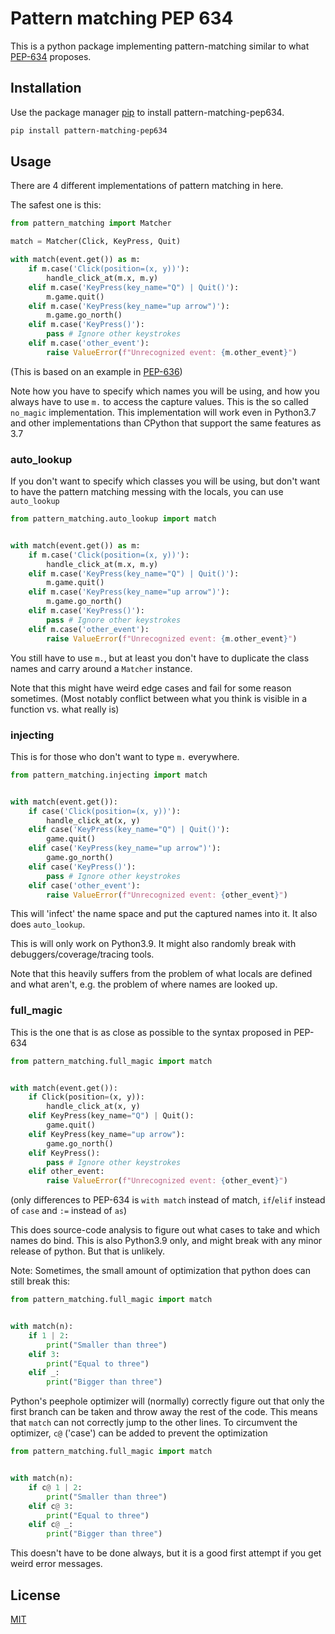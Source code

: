 # Pattern matching PEP 634

This is a python package implementing pattern-matching similar to what [PEP-634](https://www.python.org/dev/peps/pep-0634/) proposes.

## Installation

Use the package manager [pip](https://pip.pypa.io/en/stable/) to install pattern-matching-pep634.

```bash
pip install pattern-matching-pep634
```

## Usage

There are 4 different implementations of pattern matching in here.

The safest one is this:
```python
from pattern_matching import Matcher

match = Matcher(Click, KeyPress, Quit)

with match(event.get()) as m:
    if m.case('Click(position=(x, y))'):
        handle_click_at(m.x, m.y)
    elif m.case('KeyPress(key_name="Q") | Quit()'):
        m.game.quit()
    elif m.case('KeyPress(key_name="up arrow")'):
        m.game.go_north()
    elif m.case('KeyPress()'):
        pass # Ignore other keystrokes
    elif m.case('other_event'):
        raise ValueError(f"Unrecognized event: {m.other_event}")
```

(This is based on an example in [PEP-636](https://www.python.org/dev/peps/pep-0636/))

Note how you have to specify which names you will be using, and how you always have to use `m.` to access the capture values.
This is the so called `no_magic` implementation. This implementation will work even in Python3.7 and other implementations than CPython that support the same features as 3.7

### auto_lookup

If you don't want to specify which classes you will be using, but don't want to have the pattern matching messing with the locals, you can use `auto_lookup`

```python
from pattern_matching.auto_lookup import match


with match(event.get()) as m:
    if m.case('Click(position=(x, y))'):
        handle_click_at(m.x, m.y)
    elif m.case('KeyPress(key_name="Q") | Quit()'):
        m.game.quit()
    elif m.case('KeyPress(key_name="up arrow")'):
        m.game.go_north()
    elif m.case('KeyPress()'):
        pass # Ignore other keystrokes
    elif m.case('other_event'):
        raise ValueError(f"Unrecognized event: {m.other_event}")
```

You still have to use `m.`, but at least you don't have to duplicate the class names and carry around a `Matcher` instance.

Note that this might have weird edge cases and fail for some reason sometimes. (Most notably conflict between what you think is visible in a function vs. what really is)

### injecting

This is for those who don't want to type `m.` everywhere.
```python
from pattern_matching.injecting import match


with match(event.get()):
    if case('Click(position=(x, y))'):
        handle_click_at(x, y)
    elif case('KeyPress(key_name="Q") | Quit()'):
        game.quit()
    elif case('KeyPress(key_name="up arrow")'):
        game.go_north()
    elif case('KeyPress()'):
        pass # Ignore other keystrokes
    elif case('other_event'):
        raise ValueError(f"Unrecognized event: {other_event}")
```

This will 'infect' the name space and put the captured names into it. It also does `auto_lookup`.

This is will only work on Python3.9. It might also randomly break with debuggers/coverage/tracing tools.

Note that this heavily suffers from the problem of what locals are defined and what aren't, e.g. the problem of where names are looked up.


### full_magic

This is the one that is as close as possible to the syntax proposed in PEP-634

```python
from pattern_matching.full_magic import match


with match(event.get()):
    if Click(position=(x, y)):
        handle_click_at(x, y)
    elif KeyPress(key_name="Q") | Quit():
        game.quit()
    elif KeyPress(key_name="up arrow"):
        game.go_north()
    elif KeyPress():
        pass # Ignore other keystrokes
    elif other_event:
        raise ValueError(f"Unrecognized event: {other_event}")
```

(only differences to PEP-634 is `with match` instead of match, `if`/`elif` instead of `case` and `:=` instead of `as`)

This does source-code analysis to figure out what cases to take and which names do bind. This is also Python3.9 only, and might break with any minor release of python. But that is unlikely.

Note: Sometimes, the small amount of optimization that python does can still break this:

```python
from pattern_matching.full_magic import match


with match(n):
    if 1 | 2:
        print("Smaller than three")
    elif 3:
        print("Equal to three")
    elif _:
        print("Bigger than three")
```

Python's peephole optimizer will (normally) correctly figure out that only the first branch can be taken and throw away the rest of the code.
This means that `match` can not correctly jump to the other lines. To circumvent the optimizer, `c@` ('case') can be added to prevent the optimization

```python
from pattern_matching.full_magic import match


with match(n):
    if c@ 1 | 2:
        print("Smaller than three")
    elif c@ 3:
        print("Equal to three")
    elif c@ _:
        print("Bigger than three")
```
 This doesn't have to be done always, but it is a good first attempt if you get weird error messages.

## License
[MIT](https://choosealicense.com/licenses/mit/)